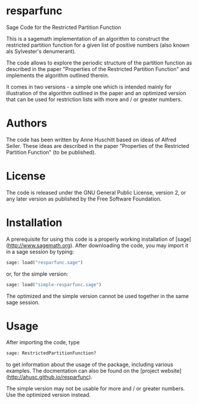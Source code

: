 # resparfunc
Sage Code for the Restricted Partition Function

This is a sagemath implementation of an algorithm to construct the restricted partition function for a given list of positive numbers (also known als Sylvester's denumerant).

The code allows to explore the periodic structure of the partition function as described in the paper "Properties of the Restricted Partition Function" and implements the algorithm outlined therein. 

It comes in two versions - a simple one which is intended mainly for illustration of the algorithm outlined in the paper and an optimized version that can be used for restriction lists with more and / or greater numbers.

# Authors

The code has been written by Anne Huschitt based on ideas of Alfred Seiler. These ideas are described in the paper "Properties of the Restricted Partition Function" (to be published). 

# License

The code is released under the GNU General Public License, version 2, or any later version as published by the Free Software Foundation. 

# Installation

A prerequisite for using this code is a properly working installation of [sage] (http://www.sagemath.org). After downloading the code, you may import it in a sage session by typing:

```python
sage: load("resparfunc.sage")
```
or, for the simple version:
```python
sage: load("simple-resparfunc.sage")
```

The optimized and the simple version cannot be used together in the same sage session.

# Usage

After importing the code, type
```python
sage: RestrictedPartitionFunction?
```
to get information about the usage of the package, including various examples. The docmentation can also be found on the [project website] (http://ahusc.github.io/resparfunc).

The simple version may not be usable for more and / or greater numbers. Use the
optimized version instead.

